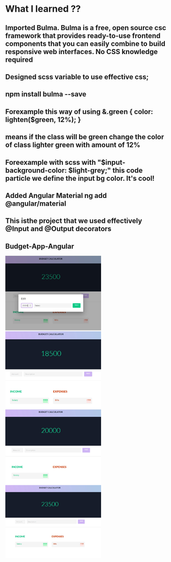 # What I learned ??

## Imported Bulma. Bulma is a free, open source csc framework that provides ready-to-use frontend components that you can easily combine to build responsive web interfaces. No CSS knowledge required <br>
## Designed scss variable to use effective css;
## npm install bulma --save
## Forexample this way of using  &.green { color: lighten($green, 12%); }
## means if the class will be green change the color of class lighter green with amount of 12%
## Foreexample with scss with "$input-background-color: $light-grey;" this code particle we define the input bg color. It's cool!
## Added Angular Material ng add @angular/material 
## This isthe project that we used effectively @Input and @Output decorators

 ## Budget-App-Angular
<img
  src="\src\assets\1.jpeg"
  alt="budget-app"
  title="Optional title"
  style="display: inline-block; margin: 0 auto; max-width: 300px">
  <img
  src="src\assets\2.jpeg"
  alt="budget-app"
  title="Optional title"
  style="display: inline-block; margin: 0 auto; max-width: 300px">
  <img
  src="src\assets\3.jpeg"
  alt="budget-app"
  title="Optional title"
  style="display: inline-block; margin: 0 auto; max-width: 300px">
   <img
  src="src\assets\4.jpeg"
  alt="budget-app"
  title="Optional title"
  style="display: inline-block; margin: 0 auto; max-width: 300px">

